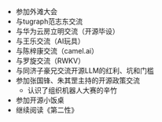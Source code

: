 - 参加外滩大会
- 与tugraph范志东交流
- 与华为云房立明交流（开源毕设）
- 与王乐交流（AI玩具）
- 与陈梓康交流（camel.ai）
- 与罗旋交流（RWKV）
- 与同济子豪兄交流开源LLM的红利、坑和门槛
- 参加张国锋、朱其罡主持的开源政策交流
	- 认识了组织机器人大赛的辛竹
- 参加开源小饭桌
- 继续阅读《第二性》